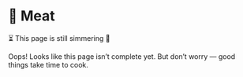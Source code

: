 # 🍗 Meat

⏳ This page is still simmering 🍳

Oops! Looks like this page isn’t complete yet. But don’t worry — good things take time to cook.

